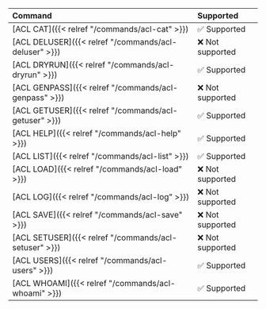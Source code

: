 | Command | Supported |
|:--------|:----------|
| [ACL CAT]({{< relref "/commands/acl-cat" >}}) | <span title="Supported">&#x2705; Supported</span> | <span title="Supported">&#x2705; Supported</span> 
| [ACL DELUSER]({{< relref "/commands/acl-deluser" >}}) | <span title="Not supported">&#x274c; Not supported</span>| <span title="Not supported">&#x274c; Not supported</span>|  |
| [ACL DRYRUN]({{< relref "/commands/acl-dryrun" >}}) | <span title="Supported">&#x2705; Supported</span> | <span title="Supported">&#x2705; Supported</span> 
| [ACL GENPASS]({{< relref "/commands/acl-genpass" >}}) | <span title="Not supported">&#x274c; Not supported</span>| <span title="Not supported">&#x274c; Not supported</span>|  |
| [ACL GETUSER]({{< relref "/commands/acl-getuser" >}}) | <span title="Supported">&#x2705; Supported</span> | <span title="Supported">&#x2705; Supported</span> 
| [ACL HELP]({{< relref "/commands/acl-help" >}}) | <span title="Supported">&#x2705; Supported</span> | <span title="Supported">&#x2705; Supported</span> 
| [ACL LIST]({{< relref "/commands/acl-list" >}}) | <span title="Supported">&#x2705; Supported</span> | <span title="Supported">&#x2705; Supported</span> 
| [ACL LOAD]({{< relref "/commands/acl-load" >}}) | <span title="Not supported">&#x274c; Not supported</span>| <span title="Not supported">&#x274c; Not supported</span>|  |
| [ACL LOG]({{< relref "/commands/acl-log" >}}) | <span title="Not supported">&#x274c; Not supported</span>| <span title="Not supported">&#x274c; Not supported</span>|  |
| [ACL SAVE]({{< relref "/commands/acl-save" >}}) | <span title="Not supported">&#x274c; Not supported</span>| <span title="Not supported">&#x274c; Not supported</span>|  |
| [ACL SETUSER]({{< relref "/commands/acl-setuser" >}}) | <span title="Not supported">&#x274c; Not supported</span>| <span title="Not supported">&#x274c; Not supported</span>|  |
| [ACL USERS]({{< relref "/commands/acl-users" >}}) | <span title="Supported">&#x2705; Supported</span> |
| [ACL WHOAMI]({{< relref "/commands/acl-whoami" >}}) | <span title="Supported">&#x2705; Supported</span> |
